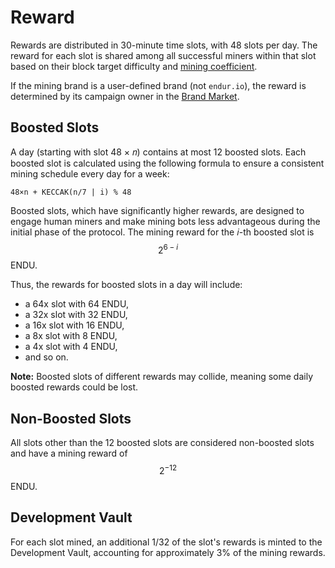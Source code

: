 # Reward

Rewards are distributed in 30-minute time slots, with 48 slots per day. The reward for each slot is shared among all successful miners within that slot based on their block target difficulty and [mining coefficient](../advanced-mining/).

If the mining brand is a user-defined brand (not `endur.io`), the reward is determined by its campaign owner in the [Brand Market](../brand-market/).

## Boosted Slots

A day (starting with slot 48 × 𝑛) contains at most 12 boosted slots. Each boosted slot is calculated using the following formula to ensure a consistent mining schedule every day for a week:

```
48×n + KECCAK(n/7 | i) % 48
```

Boosted slots, which have significantly higher rewards, are designed to engage human miners and make mining bots less advantageous during the initial phase of the protocol. The mining reward for the 𝑖-th boosted slot is $$2^{6-i}$$ ENDU.

Thus, the rewards for boosted slots in a day will include:

* a 64x slot with 64 ENDU,
* a 32x slot with 32 ENDU,
* a 16x slot with 16 ENDU,
* a 8x slot with 8 ENDU,
* a 4x slot with 4 ENDU,
* and so on.

**Note:** Boosted slots of different rewards may collide, meaning some daily boosted rewards could be lost.

## Non-Boosted Slots

All slots other than the 12 boosted slots are considered non-boosted slots and have a mining reward of $$2^{-12}$$ ENDU.

## Development **Vault**

For each slot mined, an additional 1/32 of the slot's rewards is minted to the Development Vault, accounting for approximately 3% of the mining rewards.
